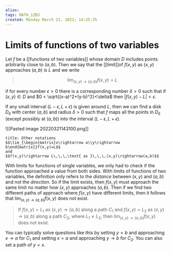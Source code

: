 ```yaml
---
alias: 
tags: MATH_1ZB3
created: Monday March 21, 2022; 14:25:35 
---
```

# Limits of functions of two variables
Let $f$ be a [[functions of two variables]] whose domain $D$ includes points arbitrarily close to $(a, b)$. Then we say that the [[limit]]of $f(x, y)$ as $(x, y)$ approaches $(a, b)$ is $L$ and we write 

> $$\lim_{(x,y) \rightarrow (a,b)}f(x,y)=L$$

if for every number $\epsilon > 0$ there is a corresponding number $\delta > 0$ such that if
$(x,y)\in D$ and $0 < \sqrt{(x-a)^2+(y-b)^2}<\delta$ then $|f(x,y)-L|<\epsilon$. 

If any small interval $(L-\epsilon, L+\epsilon)$ is given around $L$, then we can find a disk $D_\delta$ with center $(a,b)$ and radius $\delta>0$ such that $f$ maps all the points in $D_\delta$ (except possibly at $(a,b)$) into the interval $(L-\epsilon,L+\epsilon)$. 

![[Pasted image 20220321143100.png]]

```ad-note
title: Other notations
$$\lim_{\begin{matrix}x\rightarrow a\\y\rightarrow b\end{matrix}}f(x,y)=L$$
and
$$f(x,y)\rightarrow L\,\,\,\text{ as }\,\,\,(x,y)\rightarrow(a,b)$$
```

With limits for functions of single variables, we only had to check if the function approached a value from both sides. With limits of functions of two variables, the definition only refers to the *distance* between $(x, y)$ and $(a, b)$ and not the *direction*. So if the limit exists, then $f(x, y)$ must approach the same limit no matter how $(x, y)$ approaches $(a, b)$. Then if we find two different paths of approach where $f(x, y)$ have different limits, then it follows that $\lim_{(x,y) \rightarrow (a,b)}f(x,y)$ does not exist. 

> If $f(x, y)=L_1$ as $(x, y)\rightarrow(a,b)$ along a path $C_1$ and $f(x, y)=L_2$ as $(x,y)\rightarrow(a,b)$ along a path $C_2$, where $L_1\neq L_2$, then $\lim_{(x,y) \rightarrow (a,b)}f(x,y)$ does not exist. 

You can typically solve questions like this by setting $y=b$ and approaching $x\rightarrow a$ for $C_1$ and setting $x=a$ and approaching $y\rightarrow b$ for $C_2$. You can also set a path of $y=x$. 